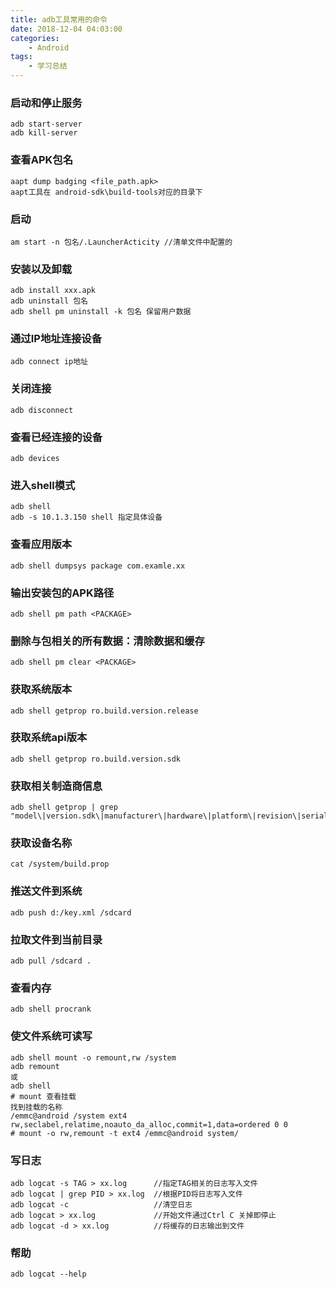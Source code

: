 ```yaml
---
title: adb工具常用的命令
date: 2018-12-04 04:03:00
categories:
	- Android
tags:
	- 学习总结
---
```


### 启动和停止服务
``` shell
adb start-server
adb kill-server
```
### 查看APK包名
``` shell
aapt dump badging <file_path.apk> 
aapt工具在 android-sdk\build-tools对应的目录下
```
<!--more-->
### 启动
``` shell
am start -n 包名/.LauncherActicity //清单文件中配置的
```
### 安装以及卸载
``` shell
adb install xxx.apk
adb uninstall 包名
adb shell pm uninstall -k 包名 保留用户数据
```
### 通过IP地址连接设备
``` shell
adb connect ip地址 
```
### 关闭连接
``` shell
adb disconnect
``` 
### 查看已经连接的设备
``` shell
adb devices
```
### 进入shell模式 
``` shell
adb shell
adb -s 10.1.3.150 shell 指定具体设备
```
### 查看应用版本
``` shell
adb shell dumpsys package com.examle.xx
```
### 输出安装包的APK路径
``` shell
adb shell pm path <PACKAGE>
```
### 删除与包相关的所有数据：清除数据和缓存
``` shell
adb shell pm clear <PACKAGE>
```
### 获取系统版本
``` shell
adb shell getprop ro.build.version.release
```
### 获取系统api版本
``` shell
adb shell getprop ro.build.version.sdk
```
### 获取相关制造商信息
``` shell
adb shell getprop | grep "model\|version.sdk\|manufacturer\|hardware\|platform\|revision\|serialno\|product.name\|brand"
```
### 获取设备名称 
``` shell
cat /system/build.prop
```
### 推送文件到系统
``` shell
adb push d:/key.xml /sdcard
```
### 拉取文件到当前目录
``` shell
adb pull /sdcard .
```
### 查看内存
``` shell
adb shell procrank
```
### 使文件系统可读写
``` shell
adb shell mount -o remount,rw /system
adb remount
或
adb shell
# mount 查看挂载
找到挂载的名称
/emmc@android /system ext4 rw,seclabel,relatime,noauto_da_alloc,commit=1,data=ordered 0 0
# mount -o rw,remount -t ext4 /emmc@android system/
```
### 写日志
``` shell
adb logcat -s TAG > xx.log      //指定TAG相关的日志写入文件
adb logcat | grep PID > xx.log  //根据PID将日志写入文件
adb logcat -c                   //清空日志
adb logcat > xx.log             //开始文件通过Ctrl C 关掉即停止
adb logcat -d > xx.log          //将缓存的日志输出到文件
```
### 帮助
``` shell
adb logcat --help
```